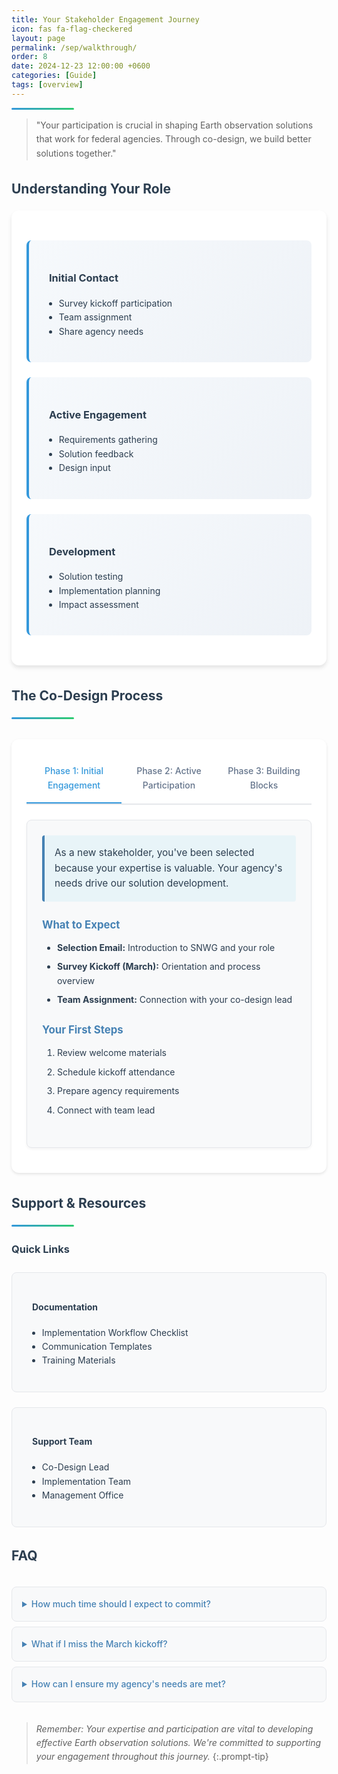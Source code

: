```yaml
---
title: Your Stakeholder Engagement Journey
icon: fas fa-flag-checkered
layout: page
permalink: /sep/walkthrough/
order: 8
date: 2024-12-23 12:00:00 +0600  
categories: [Guide]  
tags: [overview]  
---
```


<!--# Welcome to SNWG Co-Design-->
<div class="header-line"></div>

> "Your participation is crucial in shaping Earth observation solutions that work for federal agencies. Through co-design, we build better solutions together."

## Understanding Your Role

<div class="content-section">
    <div class="role-grid">
        <div class="role-card">
            <h3><i class="fas fa-rocket"></i> Initial Contact</h3>
            <ul>
                <li>Survey kickoff participation</li>
                <li>Team assignment</li>
                <li>Share agency needs</li>
            </ul>
        </div>
        <div class="role-card">
            <h3><i class="fas fa-users"></i> Active Engagement</h3>
            <ul>
                <li>Requirements gathering</li>
                <li>Solution feedback</li>
                <li>Design input</li>
            </ul>
        </div>
        <div class="role-card">
            <h3><i class="fas fa-cogs"></i> Development</h3>
            <ul>
                <li>Solution testing</li>
                <li>Implementation planning</li>
                <li>Impact assessment</li>
            </ul>
        </div>
    </div>
</div>

## The Co-Design Process
<div class="header-line"></div>

<div class="tabs-wrapper">
  <!-- Radio buttons -->
  <input type="radio" name="phase-tabs" id="phase1-tab" checked="checked">
  <input type="radio" name="phase-tabs" id="phase2-tab">
  <input type="radio" name="phase-tabs" id="phase3-tab">
  
  <!-- Labels -->
  <div class="tabs-nav">
    <label for="phase1-tab">Phase 1: Initial Engagement</label>
    <label for="phase2-tab">Phase 2: Active Participation</label>
    <label for="phase3-tab">Phase 3: Building Blocks</label>
  </div>
  
  <div class="tabs-content">
    <!-- Phase 1 Content -->
    <div id="phase1" class="tab-content">
      <div class="phase-card">
        <div class="phase-intro">
          <p class="tip-text">As a new stakeholder, you've been selected because your expertise is valuable. Your agency's needs drive our solution development.</p>
        </div>
        <div class="phase-section">
          <h4>What to Expect</h4>
          <ul class="phase-list">
            <li><strong>Selection Email:</strong> Introduction to SNWG and your role</li>
            <li><strong>Survey Kickoff (March):</strong> Orientation and process overview</li>
            <li><strong>Team Assignment:</strong> Connection with your co-design lead</li>
          </ul>
        </div>
        <div class="phase-section">
          <h4>Your First Steps</h4>
          <ol class="phase-list">
            <li>Review welcome materials</li>
            <li>Schedule kickoff attendance</li>
            <li>Prepare agency requirements</li>
            <li>Connect with team lead</li>
          </ol>
        </div>
      </div>
    </div>
    <!-- Phase 2 Content -->
    <div id="phase2" class="tab-content">
      <div class="timeline-section">
        <table class="styled-table">
          <thead>
            <tr>
              <th>Month</th>
              <th>Activities</th>
              <th>Deliverables</th>
            </tr>
          </thead>
          <tbody>
            <tr>
              <td>1-2</td>
              <td>Requirements gathering</td>
              <td>Agency needs document</td>
            </tr>
            <tr>
              <td>3-4</td>
              <td>Solution design workshops</td>
              <td>Design specifications</td>
            </tr>
            <tr>
              <td>5-6</td>
              <td>Review and feedback</td>
              <td>Feedback documentation</td>
            </tr>
            <tr>
              <td>7-8</td>
              <td>Implementation planning</td>
              <td>Deployment strategy</td>
            </tr>
          </tbody>
        </table>
      </div>
    </div>
    <!-- Phase 3 Content -->
    <div id="phase3" class="tab-content">
      <div class="blocks-container">
        <div class="block">
          <h4><i class="fas fa-handshake"></i> Trust & Transparency</h4>
          <ul>
            <li>Open communication</li>
            <li>Clear expectations</li>
            <li>Shared goals</li>
          </ul>
        </div>
        <div class="block">
          <h4><i class="fas fa-search"></i> Curiosity & Empathy</h4>
          <ul>
            <li>Understanding workflows</li>
            <li>Exploring constraints</li>
            <li>Identifying opportunities</li>
          </ul>
        </div>
        <div class="block">
          <h4><i class="fas fa-lightbulb"></i> Ingenuity & Creativity</h4>
          <ul>
            <li>Problem-solving</li>
            <li>Innovation</li>
            <li>Practical solutions</li>
          </ul>
        </div>
      </div>
    </div>
  </div>
</div>


## Support & Resources
<div class="header-line"></div>

### Quick Links

<div class="resources-grid">
    <div class="resource-card">
        <h4><i class="fas fa-book"></i> Documentation</h4>
        <ul>
            <li>Implementation Workflow Checklist</li>
            <li>Communication Templates</li>
            <li>Training Materials</li>
        </ul>
    </div>
    <div class="resource-card">
        <h4><i class="fas fa-hands-helping"></i> Support Team</h4>
        <ul>
            <li>Co-Design Lead</li>
            <li>Implementation Team</li>
            <li>Management Office</li>
        </ul>
    </div>
</div>

## FAQ

<div class="faq-section">
    <details>
        <summary>How much time should I expect to commit?</summary>
        <p>Plan for 2-4 hours monthly for regular activities, with additional time during key development phases.</p>
    </details>
    <details>
        <summary>What if I miss the March kickoff?</summary>
        <p>Contact your co-design lead for orientation materials and a catch-up session.</p>
    </details>
    <details>
        <summary>How can I ensure my agency's needs are met?</summary>
        <p>Active participation in early requirement gathering and regular feedback sessions is key.</p>
    </details>
</div>


>*Remember: Your expertise and participation are vital to developing effective Earth observation solutions. We're committed to supporting your engagement throughout this journey.*
{:.prompt-tip}


<style>
.tabs-wrapper {
  margin: 2rem 0;
  background: white;
  border-radius: 12px;
  padding: 1.5rem;
  box-shadow: 0 2px 4px rgba(0, 0, 0, 0.1);
}

.tabs-wrapper input[type="radio"] {
  display: none;
}

#phase1-tab:checked ~ .tabs-content #phase1,
#phase2-tab:checked ~ .tabs-content #phase2,
#phase3-tab:checked ~ .tabs-content #phase3 {
  display: block;
}

#phase1-tab:checked ~ .tabs-nav label[for="phase1-tab"],
#phase2-tab:checked ~ .tabs-nav label[for="phase2-tab"],
#phase3-tab:checked ~ .tabs-nav label[for="phase3-tab"] {
  color: #3498db;
  border-bottom: 2px solid #3498db;
}

.tabs-nav {
  display: flex;
  border-bottom: 2px solid #e5e7eb;
  margin-bottom: 1.5rem;
}

.tabs-nav label {
  flex: 1;
  padding: 1rem;
  text-align: center;
  cursor: pointer;
  color: #64748b;
  font-weight: 500;
  transition: all 0.3s ease;
}

.tabs-nav label:hover {
  color: #3498db;
}

.tab-content {
  display: none;
}

.header-line {
    height: 3px;
    background: linear-gradient(to right, #3498db, #2ecc71);
    margin-top: 0.5rem;
    border-radius: 2px;
    width: 100px;
}

/* Base styles matching SEP */
body {
    font-family: -apple-system, BlinkMacSystemFont, "Segoe UI", Roboto, sans-serif;
    line-height: 1.6;
    color: #2c3e50;
}

/* Content sections */
.content-section {
    background-color: white;
    border-radius: 0.75rem;
    box-shadow: 0 4px 6px rgba(0, 0, 0, 0.1);
    padding: 1.5rem;
    margin-bottom: 2rem;
}

/* Role cards grid */
.role-grid {
    display: grid;
    grid-template-columns: repeat(auto-fit, minmax(250px, 1fr));
    gap: 1.5rem;
    margin: 1.5rem 0;
}

.role-card {
    background: linear-gradient(135deg, #f6f9fc, #eef2f7);
    border-left: 4px solid #3498db;
    padding: 1.5rem;
    border-radius: 8px;
    transition: transform 0.2s ease;
}

.role-card:hover {
    transform: translateY(-2px);
}

/* Phase cards */
.phase-card {
    background: #f8f9fa;
    border-radius: 8px;
    padding: 1.5rem;
    margin: 1rem 0;
    border: 1px solid #e5e7eb;
}

/* Timeline table */
.styled-table {
    width: 100%;
    border-collapse: collapse;
    margin: 1.5rem 0;
    border-radius: 8px;
    overflow: hidden;
}

.styled-table th,
.styled-table td {
    padding: 1rem;
    text-align: left;
    border-bottom: 1px solid #e5e7eb;
}

.styled-table th {
    background-color: #4682B4;
    color: white;
}

.styled-table tr:nth-child(even) {
    background-color: #f8f9fa;
}

/* Building blocks */
.blocks-container {
    display: grid;
    grid-template-columns: repeat(auto-fit, minmax(250px, 1fr));
    gap: 1.5rem;
    margin: 1.5rem 0;
}

.block {
    background: #f8f9fa;
    padding: 1.5rem;
    border-radius: 8px;
    border: 1px solid #e5e7eb;
}

/* Resources grid */
.resources-grid {
    display: grid;
    grid-template-columns: repeat(auto-fit, minmax(250px, 1fr));
    gap: 1.5rem;
    margin: 1.5rem 0;
}

.resource-card {
    background: #f8f9fa;
    padding: 1.5rem;
    border-radius: 8px;
    border: 1px solid #e5e7eb;
    transition: transform 0.2s ease;
}

.resource-card:hover {
    transform: translateY(-2px);
}

/* FAQ section */
.faq-section {
    max-width: 800px;
    margin: 2rem auto;
}

details {
    background: #f8f9fa;
    padding: 1rem;
    margin-bottom: 0.5rem;
    border-radius: 8px;
    border: 1px solid #e5e7eb;
}

details summary {
    cursor: pointer;
    font-weight: 500;
    color: #4682B4;
}

/* Icons */
.fas {
    color: #4682B4;
    margin-right: 0.5rem;
}

/* Responsive adjustments */
@media (max-width: 768px) {
    .role-grid,
    .blocks-container,
    .resources-grid {
        grid-template-columns: 1fr;
    }
}

.phase-card {
    background: #f8f9fa;
    border-radius: 8px;
    padding: 1.5rem;
    margin: 1rem 0;
    border: 1px solid #e5e7eb;
    box-shadow: 0 2px 4px rgba(0, 0, 0, 0.05);
}

.phase-intro {
    background: #e8f4f8;
    border-left: 4px solid #4682B4;
    padding: 1rem;
    margin-bottom: 1.5rem;
    border-radius: 4px;
}

.tip-text {
    color: #2c3e50;
    margin: 0;
    font-size: 1.1em;
}

.phase-section {
    margin-bottom: 1.5rem;
}

.phase-section h4 {
    color: #4682B4;
    margin-bottom: 0.75rem;
    font-size: 1.2em;
}

.phase-list {
    margin: 0;
    padding-left: 1.5rem;
}

.phase-list li {
    margin-bottom: 0.5rem;
    line-height: 1.6;
}

.phase-list strong {
    color: #2c3e50;
}
</style>


